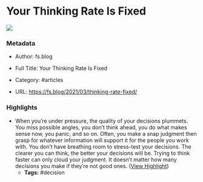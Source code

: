 # Your Thinking Rate Is Fixed

![](https://readwise-assets.s3.amazonaws.com/static/images/article4.6bc1851654a0.png)

### Metadata

- Author: fs.blog
- Full Title: Your Thinking Rate Is Fixed
- Category: #articles


- URL: https://fs.blog/2021/03/thinking-rate-fixed/

### Highlights

- When you’re under pressure, the quality of your decisions plummets. You miss possible angles, you don’t think ahead, you do what makes sense now, you panic, and so on. Often, you make a snap judgment then grasp for whatever information will support it for the people you work with. You don’t have breathing room to stress-test your decisions.
  The clearer you can think, the better your decisions will be. Trying to think faster can only cloud your judgment. It doesn’t matter how many decisions you make if they’re not good ones. ([View Highlight](https://instapaper.com/read/1393318632/15735026))
    - **Tags:** #decision
